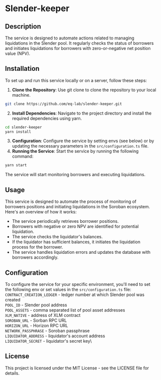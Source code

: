 # Slender-keeper
## Description
The service is designed to automate actions related to managing liquidations in the Slender pool. It regularly checks the status of borrowers and initiates liquidations for borrowers with zero-or-negative net position value (NPV).
## Installation
To set up and run this service locally or on a server, follow these steps:
1. **Clone the Repository**: Use git clone to clone the repository to your local machine.
```bash
git clone https://github.com/eq-lab/slender-keeper.git
```
2. **Install Dependencies**: Navigate to the project directory and install the required dependencies using yarn.
```bash
cd slender-keeper
yarn install
```
3. **Configuration**: Configure the service by setting envs (see below) or by updating the necessary parameters in the `src/configuration.ts` file.
4. **Running the Service**: Start the service by running the following command:
```bash
yarn start
```
The service will start monitoring borrowers and executing liquidations.
## Usage
This service is designed to automate the process of monitoring of borrowers positions and initiating liquidations in the Soroban ecosystem. Here's an overview of how it works:
- The service periodically retrieves borrower positions.
- Borrowers with negative or zero NPV are identified for potential liquidation.
- The service checks the liquidator's balances.
- If the liquidator has sufficient balances, it initiates the liquidation process for the borrower.
- The service handles liquidation errors and updates the database with borrowers accordingly.
## Configuration
To configure the service for your specific environment, you'll need to set the following env or set values in the `src/configuration.ts` file:
`CONTRACT_CREATION_LEDGER` - ledger number at which Slender pool was created\
`POOL_ID` - Slender pool address\
`POOL_ASSETS` - comma separated list of pool asset addresses\
`XLM_NATIVE` - address of XLM contract\
`SOROBAN_URL` - Sorban RPC URL\
`HORIZON_URL` - Horizon RPC URL\
`NETWORK_PASSPHRASE` - Soroban passphrase\
`LIQUIDATOR_ADDRESS` - liquidator's account address\
`LIQUIDATOR_SECRET` - liquidator's secret key\
## License
This project is licensed under the MIT License - see the LICENSE file for details.